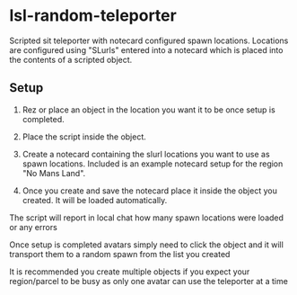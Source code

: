 # lsl-random-teleporter
Scripted sit teleporter with notecard configured spawn locations.
Locations are configured using "SLurls" entered into a notecard which is placed into the contents of a scripted object.


## Setup
1. Rez or place an object in the location you want it to be once setup is completed.
2. Place the script inside the object.
3. Create a notecard containing the slurl locations you want to use as spawn locations.
    Included is an example notecard setup for the region "No Mans Land".
    
4. Once you create and save the notecard place it inside the object you created. It will be loaded automatically.





The script will report in local chat how many spawn locations were loaded or any errors

Once setup is completed avatars simply need to click the object and it will transport them to a random spawn from the list you created

It is recommended you create multiple objects if you expect your region/parcel to be busy as only one avatar can use the teleporter at a time
